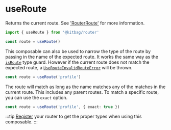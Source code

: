 # useRoute

Returns the current route. See ['RouterRoute'](/api/types/RouterRoute) for more information.

```ts
import { useRoute } from '@kitbag/router'

const route = useRoute()
```

This composable can also be used to narrow the type of the route by passing in the name of the expected route. It works the same way as the [`isRoute`](/api/type-guards/isRoute.html) type guard. However if the current route does not match the expected route, a [`UseRouteInvalidRouteError`](/api/errors/UseRouteInvalidError.html) will be thrown.

```ts
const route = useRoute('profile')
```

The route will match as long as the name matches any of the matches in the current route. This includes any parent routes. To match a specific route, you can use the `exact` option.

```ts
const route = useRoute('profile', { exact: true })
```

:::tip
[Register](/quick-start.html#type-safety) your router to get the proper types when using this composable.
:::
